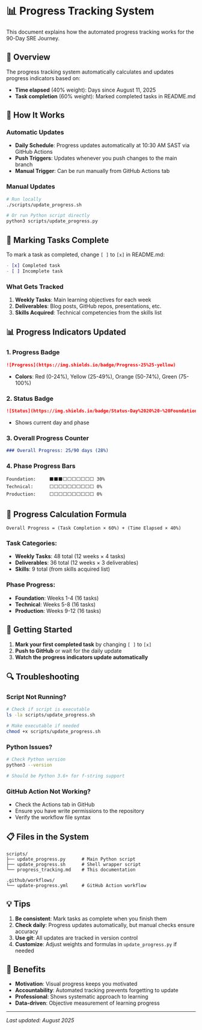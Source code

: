 # 📊 Progress Tracking System

This document explains how the automated progress tracking works for the 90-Day SRE Journey.

## 🎯 Overview

The progress tracking system automatically calculates and updates progress indicators based on:
- **Time elapsed** (40% weight): Days since August 11, 2025
- **Task completion** (60% weight): Marked completed tasks in README.md

## 🔧 How It Works

### Automatic Updates
- **Daily Schedule**: Progress updates automatically at 10:30 AM SAST via GitHub Actions
- **Push Triggers**: Updates whenever you push changes to the main branch
- **Manual Trigger**: Can be run manually from GitHub Actions tab

### Manual Updates
```bash
# Run locally
./scripts/update_progress.sh

# Or run Python script directly
python3 scripts/update_progress.py
```

## 📝 Marking Tasks Complete

To mark a task as completed, change `[ ]` to `[x]` in README.md:

```markdown
- [x] Completed task
- [ ] Incomplete task
```

### What Gets Tracked

1. **Weekly Tasks**: Main learning objectives for each week
2. **Deliverables**: Blog posts, GitHub repos, presentations, etc.
3. **Skills Acquired**: Technical competencies from the skills list

## 📊 Progress Indicators Updated

### 1. Progress Badge
```markdown
![Progress](https://img.shields.io/badge/Progress-25%25-yellow)
```
- **Colors**: Red (0-24%), Yellow (25-49%), Orange (50-74%), Green (75-100%)

### 2. Status Badge
```markdown
![Status](https://img.shields.io/badge/Status-Day%2020%20-%20Foundation-yellow)
```
- Shows current day and phase

### 3. Overall Progress Counter
```markdown
### Overall Progress: 25/90 days (28%)
```

### 4. Phase Progress Bars
```
Foundation:     ⬛⬛⬛⬜⬜⬜⬜⬜⬜⬜ 30%
Technical:      ⬜⬜⬜⬜⬜⬜⬜⬜⬜⬜ 0%
Production:     ⬜⬜⬜⬜⬜⬜⬜⬜⬜⬜ 0%
```

## 🎯 Progress Calculation Formula

```
Overall Progress = (Task Completion × 60%) + (Time Elapsed × 40%)
```

### Task Categories:
- **Weekly Tasks**: 48 total (12 weeks × 4 tasks)
- **Deliverables**: 36 total (12 weeks × 3 deliverables)
- **Skills**: 9 total (from skills acquired list)

### Phase Progress:
- **Foundation**: Weeks 1-4 (16 tasks)
- **Technical**: Weeks 5-8 (16 tasks)
- **Production**: Weeks 9-12 (16 tasks)

## 🚀 Getting Started

1. **Mark your first completed task** by changing `[ ]` to `[x]`
2. **Push to GitHub** or wait for the daily update
3. **Watch the progress indicators update automatically**

## 🔍 Troubleshooting

### Script Not Running?
```bash
# Check if script is executable
ls -la scripts/update_progress.sh

# Make executable if needed
chmod +x scripts/update_progress.sh
```

### Python Issues?
```bash
# Check Python version
python3 --version

# Should be Python 3.6+ for f-string support
```

### GitHub Action Not Working?
- Check the Actions tab in GitHub
- Ensure you have write permissions to the repository
- Verify the workflow file syntax

## 📋 Files in the System

```
scripts/
├── update_progress.py      # Main Python script
├── update_progress.sh      # Shell wrapper script
└── progress_tracking.md    # This documentation

.github/workflows/
└── update-progress.yml     # GitHub Action workflow
```

## 💡 Tips

1. **Be consistent**: Mark tasks as complete when you finish them
2. **Check daily**: Progress updates automatically, but manual checks ensure accuracy
3. **Use git**: All updates are tracked in version control
4. **Customize**: Adjust weights and formulas in `update_progress.py` if needed

## 🎉 Benefits

- **Motivation**: Visual progress keeps you motivated
- **Accountability**: Automated tracking prevents forgetting to update
- **Professional**: Shows systematic approach to learning
- **Data-driven**: Objective measurement of learning progress

---

*Last updated: August 2025*
